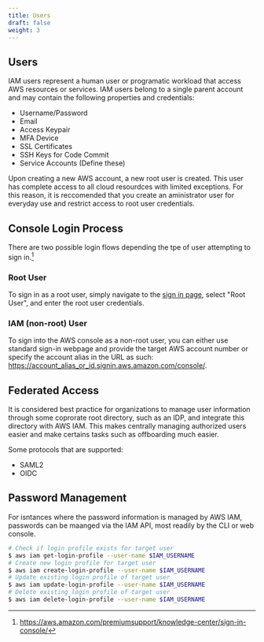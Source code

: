 ```yaml
---
title: Users
draft: false
weight: 3
---
```


## Users

IAM users represent a human user or programatic workload that access AWS resources or services. IAM users belong to a single parent account and may contain the following properties and credentials:

- Username/Password
- Email
- Access Keypair
- MFA Device
- SSL Certificates
- SSH Keys for Code Commit
- Service Accounts (Define these)

Upon creating a new AWS account, a new root user is created. This user has complete access to all cloud resourdces with limited exceptions. For this reason, it is reccomended that you create an aministrator user for everyday use and restrict access to root user credentials.

## Console Login Process

There are two possible login flows depending the tpe of user attempting to sign in.[^1]

### Root User

To sign in as a root user, simply navigate to the [sign in page](https://signin.aws.amazon.com/console), select "Root User", and enter the root user credentials.

### IAM (non-root) User

To sign into the AWS console as a non-root user, you can either use standard sign-in webpage and provide the target AWS account number or specify the account alias in the URL as such: https://account_alias_or_id.signin.aws.amazon.com/console/.

## Federated Access

It is considered best practice for organizations to manage user information through some coprorate root directory, such as an IDP, and integrate this directory with AWS IAM. This makes centrally managing authorized users easier and make certains tasks such as offboarding much easier.

Some protocols that are supported:
- SAML2
- OIDC

## Password Management

For isntances where the password information is managed by AWS IAM, passwords can be maanged via the IAM API, most readily by the CLI or web console.

```sh
# Check if login profile exists for target user
$ aws iam get-login-profile --user-name $IAM_USERNAME
# Create new login profile for target user
$ aws iam create-login-profile --user-name $IAM_USERNAME
# Update existing login profile of target user
$ aws iam update-login-profile --user-name $IAM_USERNAME
# Delete existing login profile of target user
$ aws iam delete-login-profile --user-name $IAM_USERNAME
```

[^1]: https://aws.amazon.com/premiumsupport/knowledge-center/sign-in-console/